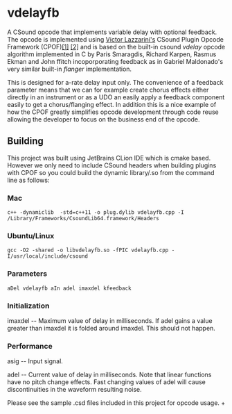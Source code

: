 # vdelayfb
A CSound opcode that implements variable delay with optional feedback. The opcode is implemented using [Victor Lazzarini's](https://github.com/vlazzarini) CSound Plugin Opcode Framework (CPOF)[[1]](http://smc2017.aalto.fi/media/materials/proceedings/SMC17_p267.pdf) [[2]](http://www.mdpi.com/2076-3417/7/10/970) and is based on the built-in csound *vdelay* opcode algorithm implemented in C by Paris Smaragdis, Richard Karpen, Rasmus Ekman and John ffitch incoporporating feedback as in Gabriel Maldonado's very similar built-in *flanger* implementation.

This is designed for a-rate delay input only. The convenience of a feedback parameter means that we can for example create chorus effects either directly in an instrument or as a UDO an easily apply a feedback component easily to get a chorus/flanging effect. In addition this is a nice example of how the CPOF greatly simplifies opcode development through code reuse allowing the developer to focus on the business end of the opcode.


## Building
This project was built using JetBrains CLion IDE which is cmake based. However we only need to include CSound headers when building plugins with CPOF so you could build the dynamic library/.so from the command line as follows:


### Mac
```
c++ -dynamiclib  -std=c++11 -o plug.dylib vdelayfb.cpp -I /Library/Frameworks/CsoundLib64.framework/Headers
```

### Ubuntu/Linux
```
gcc -O2 -shared -o libvdelayfb.so -fPIC vdelayfb.cpp -I/usr/local/include/csound
```

### Parameters
```
aDel vdelayfb aIn adel imaxdel kfeedback
```
### Initialization 
imaxdel -- Maximum value of delay in milliseconds. If adel gains a value greater than imaxdel it is folded around imaxdel. This should not happen. 

### Performance 
asig -- Input signal.

adel -- Current value of delay in milliseconds. Note that linear functions have no pitch change effects. Fast changing values of adel will cause discontinuities in the waveform resulting noise. 


Please see the sample .csd files included in this project for opcode usage.
+
